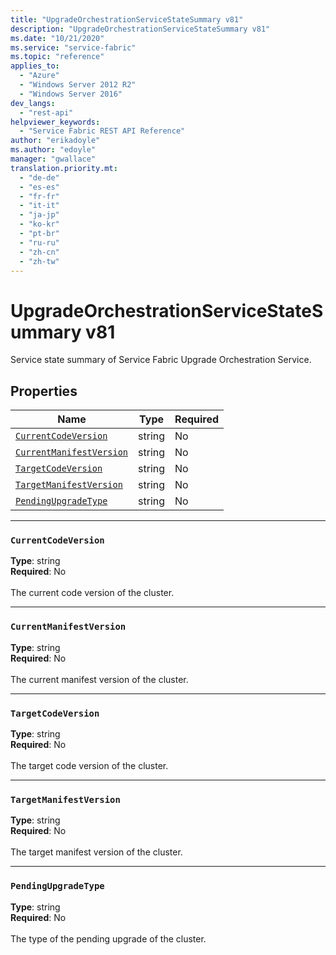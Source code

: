 ```yaml
---
title: "UpgradeOrchestrationServiceStateSummary v81"
description: "UpgradeOrchestrationServiceStateSummary v81"
ms.date: "10/21/2020"
ms.service: "service-fabric"
ms.topic: "reference"
applies_to: 
  - "Azure"
  - "Windows Server 2012 R2"
  - "Windows Server 2016"
dev_langs: 
  - "rest-api"
helpviewer_keywords: 
  - "Service Fabric REST API Reference"
author: "erikadoyle"
ms.author: "edoyle"
manager: "gwallace"
translation.priority.mt: 
  - "de-de"
  - "es-es"
  - "fr-fr"
  - "it-it"
  - "ja-jp"
  - "ko-kr"
  - "pt-br"
  - "ru-ru"
  - "zh-cn"
  - "zh-tw"
---
```

# UpgradeOrchestrationServiceStateSummary v81

Service state summary of Service Fabric Upgrade Orchestration Service.

## Properties
| Name | Type | Required |
| --- | --- | --- |
| [`CurrentCodeVersion`](#currentcodeversion) | string | No |
| [`CurrentManifestVersion`](#currentmanifestversion) | string | No |
| [`TargetCodeVersion`](#targetcodeversion) | string | No |
| [`TargetManifestVersion`](#targetmanifestversion) | string | No |
| [`PendingUpgradeType`](#pendingupgradetype) | string | No |

____
### `CurrentCodeVersion`
__Type__: string <br/>
__Required__: No<br/>
<br/>
The current code version of the cluster.

____
### `CurrentManifestVersion`
__Type__: string <br/>
__Required__: No<br/>
<br/>
The current manifest version of the cluster.

____
### `TargetCodeVersion`
__Type__: string <br/>
__Required__: No<br/>
<br/>
The target code version of  the cluster.

____
### `TargetManifestVersion`
__Type__: string <br/>
__Required__: No<br/>
<br/>
The target manifest version of the cluster.

____
### `PendingUpgradeType`
__Type__: string <br/>
__Required__: No<br/>
<br/>
The type of the pending upgrade of the cluster.
